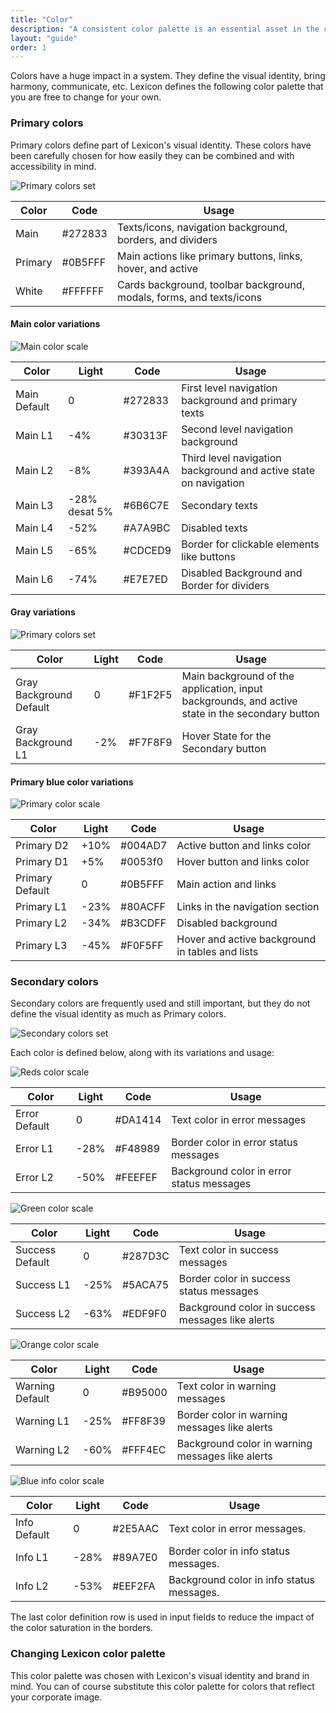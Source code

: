 ```yaml
---
title: "Color"
description: "A consistent color palette is an essential asset in the communication resources of any design system."
layout: "guide"
order: 1
---
```





Colors have a huge impact in a system. They define the visual identity, bring harmony, communicate, etc. Lexicon defines the following color palette that you are free to change for your own.

### Primary colors
Primary colors define part of Lexicon's visual identity. These colors have been carefully chosen for how easily they can be combined and with accessibility in mind.

![Primary colors set](../../../images/ColorsPrimary.jpg)

| Color | Code | Usage |
| ----- | ---- | ----- |
| Main | #272833 | Texts/icons, navigation background, borders, and dividers |
| Primary | #0B5FFF | Main actions like primary buttons, links, hover, and active |
| White | #FFFFFF | Cards background, toolbar background, modals, forms, and texts/icons |


#### Main color variations

![Main color scale](../../../images/ColorMainScale.jpg)

| Color | Light | Code | Usage |
| ----- | ----- | ---- | ----- |
| Main Default | 0 | #272833 | First level navigation background and primary texts |
| Main L1 | -4% | #30313F | Second level navigation background |
| Main L2 | -8% | #393A4A | Third level navigation background and active state on navigation | 
| Main L3 | -28% desat 5% | #6B6C7E | Secondary texts | 
| Main L4 | -52% | #A7A9BC | Disabled texts | 
| Main L5 | -65% | #CDCED9 | Border for clickable elements like buttons |
| Main L6 | -74% | #E7E7ED | Disabled Background and Border for dividers |

#### Gray variations

![Primary colors set](../../../images/ColorGrayScale.jpg)

| Color | Light | Code | Usage |
| ----- | ----- | ---- | ----- |
| Gray Background Default | 0 | #F1F2F5 | Main background of the application, input backgrounds, and active state in the secondary button |
| Gray Background L1 | -2% | #F7F8F9 | Hover State for the Secondary button |

#### Primary blue color variations

![Primary color scale](../../../images/ColorPrimaryScale.jpg)

| Color | Light | Code | Usage |
| ----- | ----- | ---- | ----- |
| Primary D2 | +10% | #004AD7 | Active button and links color |
| Primary D1 | +5% | #0053f0 | Hover button and links color |
| Primary Default| 0 | #0B5FFF | Main action and links |
| Primary L1 | -23% | #80ACFF | Links in the navigation section |
| Primary L2 | -34% | #B3CDFF | Disabled background | 
| Primary L3 | -45% | #F0F5FF | Hover and active background in tables and lists | 

### Secondary colors

Secondary colors are frequently used and still important, but they do not define the visual identity as much as Primary colors.

![Secondary colors set](../../../images/ColorsSecondary.jpg)

Each color is defined below, along with its variations and usage:

![Reds color scale](../../../images/ColorRedScale.jpg)

| Color | Light | Code | Usage |
| ----- | ------------ | ---- | ----- |
| Error Default | 0 | #DA1414 | Text color in error messages |
| Error L1 | -28% | #F48989 | Border color in error status messages |
| Error L2 | -50% | #FEEFEF | Background color in error status messages |

![Green color scale](../../../images/ColorGreenScale.jpg)

| Color | Light | Code | Usage |
| ----- | ----- | ---- | ----- |
| Success Default | 0 | #287D3C | Text color in success messages | 
| Success L1 | -25% | #5ACA75 | Border color in success status messages | 
| Success L2 | -63% | #EDF9F0 | Background color in success messages like alerts | 

![Orange color scale](../../../images/ColorOrangeScale.jpg)

| Color | Light | Code | Usage |
| ----- | ----- | ---- | ----- |
| Warning Default | 0 | #B95000 | Text color in warning messages | 
| Warning L1 | -25% | #FF8F39 | Border color in warning messages like alerts |
| Warning L2 | -60% | #FFF4EC | Background color in warning messages like alerts |

![Blue info color scale](../../../images/ColorBlueInfoScale.jpg)

| Color | Light | Code | Usage |
| ----- | ----- | ---- | ----- |
| Info Default | 0 | #2E5AAC | Text color in error messages. |
| Info L1 | -28% | #89A7E0 | Border color in info status messages. |
| Info L2 | -53% | #EEF2FA | Background color in info status messages. |


The last color definition row is used in input fields to reduce the impact of the color saturation in the borders.

### Changing Lexicon color palette

This color palette was chosen with Lexicon's visual identity and brand in mind. You can of course substitute this color palette for colors that reflect your corporate image.
